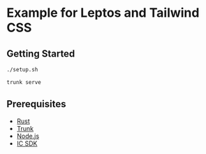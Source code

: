 # Example for Leptos and Tailwind CSS

## Getting Started

```bash
./setup.sh

trunk serve
```

## Prerequisites

- [Rust](https://www.rust-lang.org/)
- [Trunk](https://github.com/thedodd/trunk)
- [Node.js](https://nodejs.org/)
- [IC SDK](https://github.com/dfinity/sdk)
